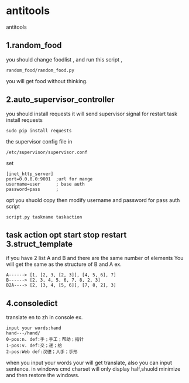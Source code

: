 # antitools

antitools

1.random_food 
------------------------------------------------------
you should change foodlist , and run this script ,

    random_food/random_food.py
you  will get food without thinking.

2.auto_supervisor_controller
------------------------------------------------------
you should install requests 
it will send supervisor signal for restart task
install requests

    sudo pip install requests

the supervisor config file in 

    /etc/supervisor/supervisor.conf

set

    [inet_http_server]
	port=0.0.0.0:9001  ;url for mange
	username=user      ; base auth
	password=pass      ;
opt you shuold copy then
modify username  and password for pass auth
script 

    script.py taskname taskaction
	
task action opt
    start
	stop
	restart
3.struct_template
-------------------------------------------------------
if you have 2 list A and B
and there are the same number of elements
You will get the same as the structure of B and A
ex.

    A------> [1, [2, 3, [2, 3]], [4, 5, 6], 7]
    B------> [2, 3, 4, 5, 6, 7, 8, 2, 3]
    B2A----> [2, [3, 4, [5, 6]], [7, 8, 2], 3]

4.consoledict
-------------------------------------------------------
translate en to zh in console 
ex.

    input your words:hand                                                                                                
    hand---/hænd/                                                                                                        
    0-pos:n. def:手；手工；帮助；指针                                                                                    
    1-pos:v. def:交；递；给                                                                                              
    2-pos:Web def:汉德；人手；手形

when you input your words your will get translate, also you can input sentence.
in windows cmd charset will only display half,shuold minimize and then restore the windows.
